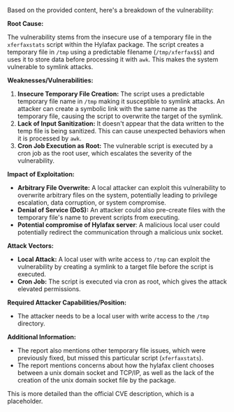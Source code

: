 Based on the provided content, here's a breakdown of the vulnerability:

**Root Cause:**

The vulnerability stems from the insecure use of a temporary file in the `xferfaxstats` script within the Hylafax package. The script creates a temporary file in `/tmp` using a predictable filename (`/tmp/xferfax$$`) and uses it to store data before processing it with `awk`. This makes the system vulnerable to symlink attacks.

**Weaknesses/Vulnerabilities:**

1.  **Insecure Temporary File Creation:** The script uses a predictable temporary file name in `/tmp` making it susceptible to symlink attacks. An attacker can create a symbolic link with the same name as the temporary file, causing the script to overwrite the target of the symlink.
2.  **Lack of Input Sanitization:** It doesn't appear that the data written to the temp file is being sanitized. This can cause unexpected behaviors when it is processed by `awk`.
3.  **Cron Job Execution as Root:** The vulnerable script is executed by a cron job as the root user, which escalates the severity of the vulnerability.

**Impact of Exploitation:**

*   **Arbitrary File Overwrite:** A local attacker can exploit this vulnerability to overwrite arbitrary files on the system, potentially leading to privilege escalation, data corruption, or system compromise.
*   **Denial of Service (DoS):** An attacker could also pre-create files with the temporary file's name to prevent scripts from executing.
*   **Potential compromise of Hylafax server**: A malicious local user could potentially redirect the communication through a malicious unix socket.

**Attack Vectors:**

*   **Local Attack:** A local user with write access to `/tmp` can exploit the vulnerability by creating a symlink to a target file before the script is executed.
*   **Cron Job:**  The script is executed via cron as root, which gives the attack elevated permissions.

**Required Attacker Capabilities/Position:**

*   The attacker needs to be a local user with write access to the `/tmp` directory.

**Additional Information:**

*   The report also mentions other temporary file issues, which were previously fixed, but missed this particular script (`xferfaxstats`).
*   The report mentions concerns about how the hylafax client chooses between a unix domain socket and TCP/IP, as well as the lack of the creation of the unix domain socket file by the package.

This is more detailed than the official CVE description, which is a placeholder.